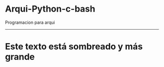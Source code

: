 # Arqui-Python-c-bash
Programacion para arqui

--------------------------------------------------------------------------------------------
# **Este texto está sombreado y más grande**
